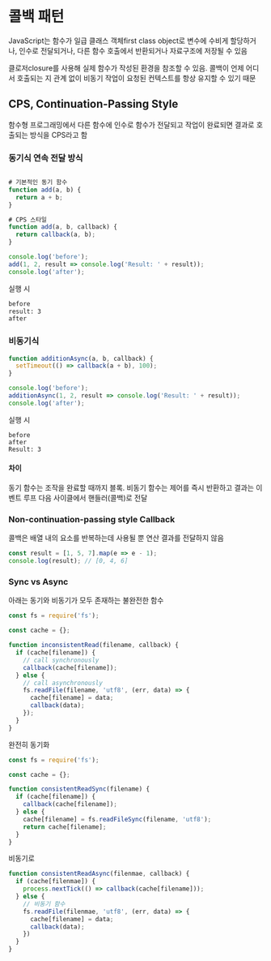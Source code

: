 # 콜백 패턴

JavaScript는 함수가 일급 클래스 객체first class object로 변수에 수비게 할당하거나, 인수로 전달되거나, 다른 함수 호출에서 반환되거나 자료구조에 저장될 수 있음

클로저closure를 사용해 실제 함수가 작성된 환경을 참조할 수 있음. 콜백이 언제 어디서 호출되는 지 관계 없이 비동기 작업이 요청된 컨텍스트를 항상 유지할 수 있기 때문

## CPS, Continuation-Passing Style

함수형 프로그래밍에서 다른 함수에 인수로 함수가 전달되고 작업이 완료되면 결과로 호출되는 방식을 CPS라고 함

### 동기식 연속 전달 방식

```javascript

# 기본적인 동기 함수
function add(a, b) {
  return a + b;
}

# CPS 스타일
function add(a, b, callback) {
  return callback(a, b);
}

console.log('before');
add(1, 2, result => console.log('Result: ' + result));
console.log('after');
```

실행 시

```bash
before
result: 3
after
```

### 비동기식

```javascript
function additionAsync(a, b, callback) {
  setTimeout(() => callback(a + b), 100);
}

console.log('before');
additionAsync(1, 2, result => console.log('Result: ' + result));
console.log('after');
```

실행 시

```
before
after
Result: 3
```

#### 차이

동기 함수는 조작을 완료할 때까지 블록. 비동기 함수는 제어를 즉시 반환하고 결과는 이벤트 루프 다음 사이클에서 핸들러(콜백)로 전달

### Non-continuation-passing style Callback

콜백은 배열 내의 요소를 반복하는데 사용될 뿐 연산 결과를 전달하지 않음

```javascript
const result = [1, 5, 7].map(e => e - 1);
console.log(result); // [0, 4, 6]
```

### Sync vs Async

아래는 동기와 비동기가 모두 존재하는 불완전한 함수

```javascript
const fs = require('fs');

const cache = {};

function inconsistentRead(filename, callback) {
  if (cache[filename]) {
    // call synchronously
    callback(cache[filename]);
  } else {
    // call asynchronously
    fs.readFile(filename, 'utf8', (err, data) => {
      cache[filename] = data;
      callback(data);
    });
  }
}
```

완전히 동기화

```javascript
const fs = require('fs');

const cache = {};

function consistentReadSync(filename) {
  if (cache[filename]) {
    callback(cache[filename]);
  } else {
    cache[filename] = fs.readFileSync(filename, 'utf8');
    return cache[filename];
  }
}
```

비동기로

```javascript
function consistentReadAsync(filenmae, callback) {
  if (cache[filenmae]) {
    process.nextTick(() => callback(cache[filename]));
  } else {
    // 비동기 함수
    fs.readFile(filenmae, 'utf8', (err, data) => {
      cache[filename] = data;
      callback(data);
    })
  }
}
```
